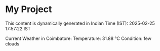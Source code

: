 # My Project

This content is dynamically generated in Indian Time (IST): 2025-02-25 17:57:22 IST


Current Weather in Coimbatore:
Temperature: 31.88 °C
Condition: few clouds
